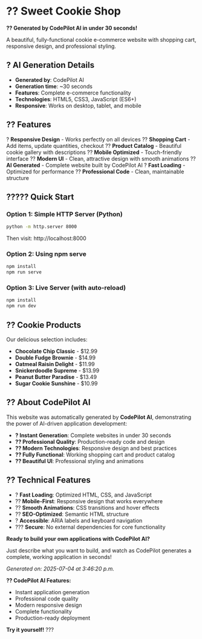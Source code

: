 # ?? Sweet Cookie Shop

**?? Generated by CodePilot AI in under 30 seconds!**

A beautiful, fully-functional cookie e-commerce website with shopping cart, responsive design, and professional styling.

## ? AI Generation Details

- **Generated by**: CodePilot AI
- **Generation time**: ~30 seconds
- **Features**: Complete e-commerce functionality
- **Technologies**: HTML5, CSS3, JavaScript (ES6+)
- **Responsive**: Works on desktop, tablet, and mobile

## ?? Features

? **Responsive Design** - Works perfectly on all devices
?? **Shopping Cart** - Add items, update quantities, checkout
?? **Product Catalog** - Beautiful cookie gallery with descriptions
?? **Mobile Optimized** - Touch-friendly interface
?? **Modern UI** - Clean, attractive design with smooth animations
?? **AI Generated** - Complete website built by CodePilot AI
? **Fast Loading** - Optimized for performance
?? **Professional Code** - Clean, maintainable structure

## ????? Quick Start

### Option 1: Simple HTTP Server (Python)
```bash
python -m http.server 8000
```
Then visit: http://localhost:8000

### Option 2: Using npm serve
```bash
npm install
npm run serve
```

### Option 3: Live Server (with auto-reload)
```bash
npm install
npm run dev
```

## ?? Cookie Products

Our delicious selection includes:

- **Chocolate Chip Classic** - $12.99
- **Double Fudge Brownie** - $14.99  
- **Oatmeal Raisin Delight** - $11.99
- **Snickerdoodle Supreme** - $13.99
- **Peanut Butter Paradise** - $13.49
- **Sugar Cookie Sunshine** - $10.99

## ?? About CodePilot AI

This website was automatically generated by **CodePilot AI**, demonstrating the power of AI-driven application development:

- **? Instant Generation**: Complete websites in under 30 seconds
- **?? Professional Quality**: Production-ready code and design
- **?? Modern Technologies**: Responsive design and best practices
- **?? Fully Functional**: Working shopping cart and product catalog
- **?? Beautiful UI**: Professional styling and animations

## ?? Technical Features

- ? **Fast Loading**: Optimized HTML, CSS, and JavaScript
- ?? **Mobile-First**: Responsive design that works everywhere
- ?? **Smooth Animations**: CSS transitions and hover effects
- ?? **SEO-Optimized**: Semantic HTML structure
- ? **Accessible**: ARIA labels and keyboard navigation
- ??? **Secure**: No external dependencies for core functionality

**Ready to build your own applications with CodePilot AI?** 

Just describe what you want to build, and watch as CodePilot generates a complete, working application in seconds!

*Generated on: 2025-07-04 at 3:46:20 p.m.*

**?? CodePilot AI Features:**
- Instant application generation
- Professional code quality
- Modern responsive design
- Complete functionality
- Production-ready deployment

**Try it yourself!** ???